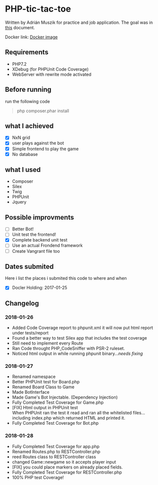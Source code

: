 # PHP-tic-tac-toe

Written by Adrián Muszik for practice and job application. The goal was in [this](https://github.com/NaGeL182/PHP-tic-tac-toe/blob/master/practical_backend_task_tic_tac_toe.pdf) document.

Docker link: [Docker image](https://hub.docker.com/r/nagel182/phptictactoe/)


## Requirements

- PHP7.2
- XDebug (for PHPUnit Code Coverage)
- WebServer with rewrite mode activated

## Before running

run the following code
>php composer.phar install

## what I achieved

- [x] NxN grid
- [x] user plays against the bot
- [x] Simple frontend to play the game
- [x] No database

## what I used

- Composer
- Silex
- Twig
- PHPUnit
- Jquery

## Possible improvments

- [ ] Better Bot!
- [ ] Unit test the frontend!
- [X] Complete backend unit test
- [ ] Use an actual Frondend framework
- [ ] Create Vangrant file too

## Dates submited

Here i list the places i submited this code to where and when

- [X] Docler Holding: 2017-01-25

## Changelog

### 2018-01-26

- Added Code Coverage report to phpunit.xml
    it will now put html report under tests/report
- Found a better way to test Silex app that includes the test coverage
- Still need to implement every Route
- Ran Code throught PHP_CodeSniffer with PSR-2 ruleset.
- Noticed html output in while running phpunit binary...*needs fixing*

### 2018-01-27

- Renamed namespace
- Better PHPUnit test for Board.php
- Renamed Board Class to Game
- Made BotInterface
- Made Game's Bot Injectable. (Dependency Injection)
- Fully Completed Test Coverage for Game.php
- [FIX] Html output in PHPUnit test  
    When PHPUnit ran the test it read and ran all the whitelisted files... including index.php which returned HTML and printed it.
- Fully Completed Test Coverage for Bot.php

### 2018-01-28

- Fully Completed Test Coverage for app.php
- Renamed Routes.php to RESTController.php
- reed Routes class to RESTController class
- changed Game::newgame so it accepts player input
- [FIX] you could place markers on already placed fields.
- Fully Completed Test Coverage for RESTController.php
- 100% PHP test Coverage!
